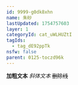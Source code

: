 ```yaml
---
id: 9999-g0dk8xhn
name: 朱砂
lastUpdated: 1754757603
layer: 1
categoryId: cat_uWLHUZtI
tagIds:
  - tag_dE92ppTk
nsfw: false
parent: 0125-toczd96k
---
```

**加粗文本**
*斜体文本*
~~删除线~~
